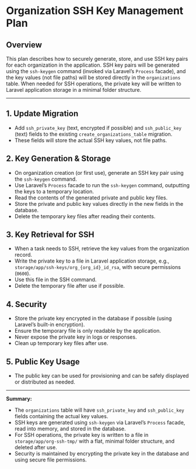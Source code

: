 # Organization SSH Key Management Plan

## Overview
This plan describes how to securely generate, store, and use SSH key pairs for each organization in the application. SSH key pairs will be generated using the `ssh-keygen` command (invoked via Laravel’s `Process` facade), and the key values (not file paths) will be stored directly in the `organizations` table. When needed for SSH operations, the private key will be written to Laravel application storage in a minimal folder structure.

---

## 1. Update Migration
- Add `ssh_private_key` (text, encrypted if possible) and `ssh_public_key` (text) fields to the existing `create_organizations_table` migration.
- These fields will store the actual SSH key values, not file paths.

## 2. Key Generation & Storage
- On organization creation (or first use), generate an SSH key pair using the `ssh-keygen` command.
- Use Laravel’s `Process` facade to run the `ssh-keygen` command, outputting the keys to a temporary location.
- Read the contents of the generated private and public key files.
- Store the private and public key values directly in the new fields in the database.
- Delete the temporary key files after reading their contents.

## 3. Key Retrieval for SSH
- When a task needs to SSH, retrieve the key values from the organization record.
- Write the private key to a file in Laravel application storage, e.g., `storage/app/ssh-keys/org_{org_id}_id_rsa`, with secure permissions (`0600`).
- Use this file in the SSH command.
- Delete the temporary file after use if possible.

## 4. Security
- Store the private key encrypted in the database if possible (using Laravel’s built-in encryption).
- Ensure the temporary file is only readable by the application.
- Never expose the private key in logs or responses.
- Clean up temporary key files after use.

## 5. Public Key Usage
- The public key can be used for provisioning and can be safely displayed or distributed as needed.

---

**Summary:**
- The `organizations` table will have `ssh_private_key` and `ssh_public_key` fields containing the actual key values.
- SSH keys are generated using `ssh-keygen` via Laravel’s `Process` facade, read into memory, and stored in the database.
- For SSH operations, the private key is written to a file in `storage/app/org-ssh-tmp/` with a flat, minimal folder structure, and deleted after use.
- Security is maintained by encrypting the private key in the database and using secure file permissions.
